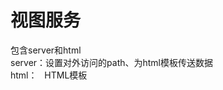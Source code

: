 视图服务
=============
包含server和html<br>
server：设置对外访问的path、为html模板传送数据<br>
html：&nbsp;&nbsp;&nbsp;HTML模板